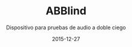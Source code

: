 ---
title: ABBlind
subtitle: Dispositivo para pruebas de audio a doble ciego
layout: default
modal-id: 4
date: 2015-12-27
img: abblind.png
thumbnail: abblind-thumbnail.png
alt: image-alt
project-date: Octubre 2015
link: https://github.com/UC3Music/ABBlind
category: Herramientas Audio
description: ¡Desecha tus prejuicios audiófilos! Con ABBlind podrás hacer pruebas a doble ciego para saber si realmente escuchas diferencias de calidad entre tu viejo equipo de audio y ese nuevo pepino de 1000€ que te quieren vender. ¿Merece la pena la compra? ¡Averígualo con ABBlind!

---